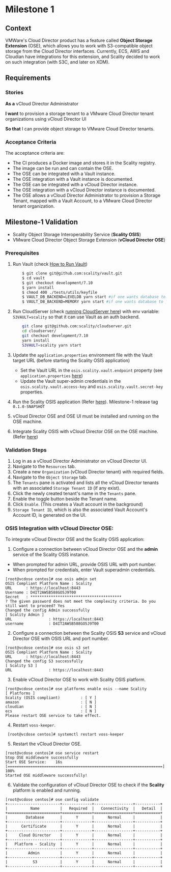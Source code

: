 # Milestone 1

## Context

VMWare's Cloud Director product has a feature called **Object Storage
Extension** (OSE), which allows you to work with S3-compatible object storage
from the Cloud Director interfaces. Currently, ECS, AWS and Cloudian have
integrations for this extension, and Scality decided to work on such integration
(with S3C, and later on XDM).

## Requirements

### Stories

**As a** vCloud Director Administrator

**I want** to provision a storage tenant to a VMware Cloud Director tenant
organizations using vCloud Director UI

**So that** I can provide object storage to VMware Cloud Director tenants.

### Acceptance Criteria

The acceptance criteria are:

- The CI produces a Docker image and stores it in the Scality registry.
- The image can be run and can contain the OSE.
- The OSE can be integrated with a Vault instance.
- The OSE integration with a Vault instance is documented.
- The OSE can be integrated with a vCloud Director instance.
- The OSE integration with a vCloud Director instance is documented.
- The OSE allows a vCloud Director Administrator to provision a
  Storage Tenant, mapped with a Vault Account, to a VMware Cloud Director
  tenant organization.

## Milestone-1 Validation

* Scality Object Storage Interoperability Service (**Scality OSIS**)
* VMware Cloud Director Object Storage Extension (**vCloud Director OSE**)

### Prerequisites

1. Run Vault (check [How to Run Vault](https://github.com/scality/Vault/blob/development/7.10/TESTING.md#how-to-run-1))
    ```sh
        $ git clone git@github.com:scality/vault.git
        $ cd vault
        $ git checkout development/7.10
        $ yarn install
        $ chmod 400 ./tests/utils/keyfile
        $ VAULT_DB_BACKEND=LEVELDB yarn start #if one wants database to persist
        $ VAULT_DB_BACKEND=MEMORY yarn start #if one wants database to persist only in process memeory(while the service is running)
    ```
1. Run CloudServer (check [running CloudServer here](https://github.com/scality/cloudserver/tree/development/7.10#installation)) with env variable: `S3VAULT=scality` so that it can use Vault as an auth backend.
    ```sh
        git clone git@github.com:scality/cloudserver.git
        cd cloudserver/
        git checkout development/7.10
        yarn install
        S3VAULT=scality yarn start
    ```
1. Update the `application.properties` environment file with the Vault target URL (before starting the Scality OSIS application)
    * Set the Vault URL in the `osis.scality.vault.endpoint` property (see `application.properties` [here](../src/main/resources/application.properties))
    * Update the Vault super-admin credentials in the `osis.scality.vault.access-key` and `osis.scality.vault.secret-key` properties.

1. Run the Scality OSIS application (Refer [here](../README.md#running-the-application)). Milestone-1 release tag `0.1.0-SNAPSHOT`

1. vCloud Director OSE and OSE UI must be installed and running on the OSE machine.

1. Integrate Scality OSIS with vCloud Director OSE on the OSE machine. (Refer [here](#OSIS-integration-with-vCloud-Director-OSE))

### Validation Steps

1. Log in as a vCloud Director Administrator on vCloud Director UI.
1. Navigate to the `Resources` tab.
1. Create a new `Organization` (vCloud Director tenant) with required fields.
1. Navigate to the `Object Storage` tab.
1. The `Tenants` pane is activated and lists all the vCloud Director tenants with an associated `Storage Tenant ID` (if any exist).
1. Click the newly created tenant's name in the `Tenants` pane.
1. Enable the toggle button beside the Tenant name.
1. Click `Enable`. (This creates a Vault account in the background)
1. `Storage Tenant ID`, which is also the associated Vault Account's Account ID, is generated on the UI.

### OSIS Integration with vCloud Director OSE:

To integrate vCloud Director OSE and the Scality OSIS application:

1. Configure a connection between vCloud Director OSE and the **admin** service of the Scality OSIS instance.
  * When prompted for admin URL, provide OSIS URL with port number.
  * When prompted for credentials, enter Vault superadmin credentials.
  
```shell
[root@vcdose centos]# ose osis admin set
OSIS Compliant Platform Name : Scality
URL      : https://localhost:8443
Username : D4IT2AWSB588GO5J9T00
Secret   : ****************************************
? The given password does not meet the complexity criteria. Do you still want to proceed? Yes
Changed the config Admin successfully
[ Scality Admin ]
URL                : https://localhost:8443
username           : D4IT2AWSB588GO5J9T00
```
2. Configure a connection between the Scality OSIS **S3** service and vCloud Director OSE with OSIS URL and port number.
```shell
[root@vcdose centos]# ose osis s3 set
OSIS Compliant Platform Name : Scality
URL      : https://localhost:8443
Changed the config S3 successfully
[ Scality S3 ]
URL                : https://localhost:8443
```
3. Enable vCloud Director OSE to work with Scality OSIS platform.
```shell
[root@vcdose centos]# ose platforms enable osis --name Scality
[ Platforms ]
Scality (OSIS compliant)         : [ Y ]
amazon                           : [ N ]
cloudian                         : [ N ]
ecs                              : [ N ]
Please restart OSE service to take effect.
```
4. Restart `voss-keeper`.
```shell  
 [root@vcdose centos]# systemctl restart voss-keeper 
```
5. Restart the vCloud Director OSE.
```shell
[root@vcdose centos]# ose service restart
Stop OSE middleware successfully
Start OSE Service:    16s [====================================================================] 100%
Started OSE middleware successfully!
```
6. Validate the configuration of vCloud Director OSE to check if the **Scality** platform is enabled and running.
```shell
[root@vcdose centos]# ose config validate
+-----------------------+-------------+-----------------+-----------+
|          Name         |   Required  |   Connectivity  |   Detail  |
+=======================+=============+=================+===========+
|        Database       |      Y      |      Normal     |           |
+-----------------------+-------------+-----------------+-----------+
|      Certificate      |      Y      |      Normal     |           |
+-----------------------+-------------+-----------------+-----------+
|     Cloud Director    |      Y      |      Normal     |           |
+-----------------------+-------------+-----------------+-----------+
|   Platform - Scality  |      Y      |      Normal     |           |
+-----------------------+-------------+-----------------+-----------+
|         Admin         |      Y      |      Normal     |           |
+-----------------------+-------------+-----------------+-----------+
|           S3          |      Y      |      Normal     |           |
+-----------------------+-------------+-----------------+-----------+
```
